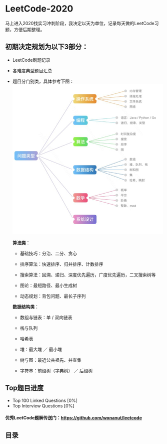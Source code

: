 # LeetCode-2020
马上进入2020找实习冲刺阶段，我决定以天为单位，记录每天做的LeetCode习题，方便后期整理。



## 初期决定规划为以下3部分：

- LeetCode刷题记录

- 各难度典型题目汇总

- 题目分门别类，具体参考下图：
  ![](./imgs/leetcode-map.jpg)
  
  **算法类**：
  
  - 基础技巧：分治、二分、贪心
  
  - 排序算法：快速排序、归并排序、计数排序
  
  - 搜索算法：回溯、递归、深度优先遍历，广度优先遍历，二叉搜索树等
  
  - 图论：最短路径、最小生成树
  
  - 动态规划：背包问题、最长子序列
  
    
  
  **数据结构类**：
  
  - 数组与链表：单 / 双向链表
  
  - 栈与队列
  
  - 哈希表
  
  - 堆：最大堆 ／ 最小堆
  
  - 树与图：最近公共祖先、并查集
  
  - 字符串：前缀树（字典树） ／ 后缀树
  
    

## Top题目进度

- Top 100 Linked Questions [0%]
- Top Interview Questions [0%]



#### 优秀LeetCode题解传送门：https://github.com/wonanut/leetcode



## 目录

<empty>